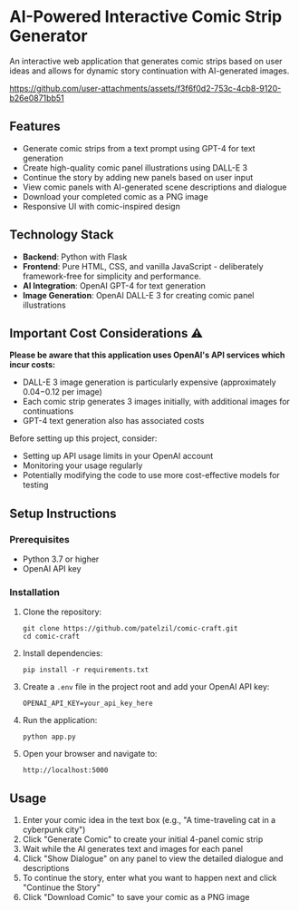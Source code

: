 # AI-Powered Interactive Comic Strip Generator

An interactive web application that generates comic strips based on user ideas and allows for dynamic story continuation with AI-generated images.

https://github.com/user-attachments/assets/f3f6f0d2-753c-4cb8-9120-b26e0871bb51

## Features

- Generate comic strips from a text prompt using GPT-4 for text generation
- Create high-quality comic panel illustrations using DALL-E 3
- Continue the story by adding new panels based on user input
- View comic panels with AI-generated scene descriptions and dialogue
- Download your completed comic as a PNG image
- Responsive UI with comic-inspired design

## Technology Stack

- **Backend**: Python with Flask
- **Frontend**: Pure HTML, CSS, and vanilla JavaScript - deliberately framework-free for simplicity and performance.
- **AI Integration**: OpenAI GPT-4 for text generation
- **Image Generation**: OpenAI DALL-E 3 for creating comic panel illustrations

## Important Cost Considerations ⚠️

**Please be aware that this application uses OpenAI's API services which incur costs:**

- DALL-E 3 image generation is particularly expensive (approximately $0.04-$0.12 per image)
- Each comic strip generates 3 images initially, with additional images for continuations
- GPT-4 text generation also has associated costs

Before setting up this project, consider:
- Setting up API usage limits in your OpenAI account
- Monitoring your usage regularly
- Potentially modifying the code to use more cost-effective models for testing

## Setup Instructions

### Prerequisites

- Python 3.7 or higher
- OpenAI API key

### Installation

1. Clone the repository:
   ```
   git clone https://github.com/patelzil/comic-craft.git
   cd comic-craft
   ```

2. Install dependencies:
   ```
   pip install -r requirements.txt
   ```

3. Create a `.env` file in the project root and add your OpenAI API key:
   ```
   OPENAI_API_KEY=your_api_key_here
   ```

4. Run the application:
   ```
   python app.py
   ```

5. Open your browser and navigate to:
   ```
   http://localhost:5000
   ```

## Usage

1. Enter your comic idea in the text box (e.g., "A time-traveling cat in a cyberpunk city")
2. Click "Generate Comic" to create your initial 4-panel comic strip
3. Wait while the AI generates text and images for each panel
4. Click "Show Dialogue" on any panel to view the detailed dialogue and descriptions
5. To continue the story, enter what you want to happen next and click "Continue the Story"
6. Click "Download Comic" to save your comic as a PNG image
